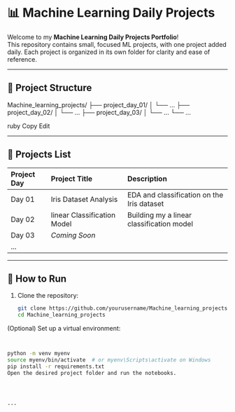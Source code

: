 # 📊 Machine Learning Daily Projects

Welcome to my **Machine Learning Daily Projects Portfolio**!  
This repository contains small, focused ML projects, with one project added daily. Each project is organized in its own folder for clarity and ease of reference.

---

## 📁 Project Structure

Machine_learning_projects/
├── project_day_01/
│ └── ...
├── project_day_02/
│ └── ...
├── project_day_03/
│ └── ...
└── ...

ruby
Copy
Edit

---

## 📌 Projects List

| Project Day | Project Title       | Description                            |
|:------------|:--------------------|:----------------------------------------|
| Day 01      | Iris Dataset Analysis | EDA and classification on the Iris dataset |
| Day 02     |  linear Classification  Model     |         Building my a linear classification model                                 |
| Day 03      | *Coming Soon*         |                                          |
| ...         |                      |                                          |

---

## 🚀 How to Run

1. Clone the repository:
   ```bash
   git clone https://github.com/yourusername/Machine_learning_projects.git
   cd Machine_learning_projects
(Optional) Set up a virtual environment:

``` bash


python -m venv myenv
source myenv/bin/activate  # or myenv\Scripts\activate on Windows
pip install -r requirements.txt
Open the desired project folder and run the notebooks.




---

